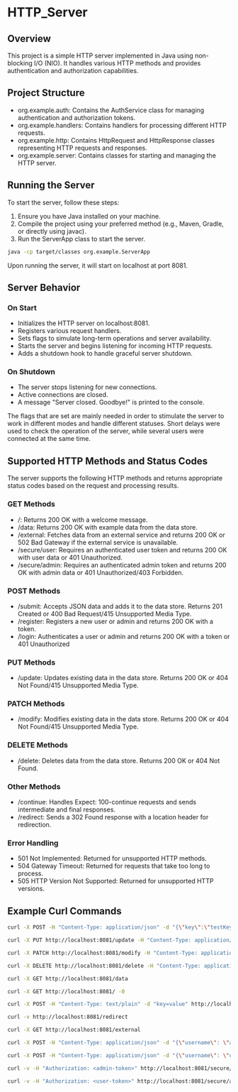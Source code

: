 # HTTP_Server

## Overview

This project is a simple HTTP server implemented in Java using non-blocking I/O (NIO). It handles various HTTP methods and provides authentication and authorization capabilities.

## Project Structure

- org.example.auth: Contains the AuthService class for managing authentication and authorization tokens.
- org.example.handlers: Contains handlers for processing different HTTP requests.
- org.example.http: Contains HttpRequest and HttpResponse classes representing HTTP requests and responses.
- org.example.server: Contains classes for starting and managing the HTTP server.

## Running the Server

To start the server, follow these steps:

1. Ensure you have Java installed on your machine.
2. Compile the project using your preferred method (e.g., Maven, Gradle, or directly using javac).
3. Run the ServerApp class to start the server.

```sh
java -cp target/classes org.example.ServerApp
```

Upon running the server, it will start on localhost at port 8081.

## Server Behavior

### On Start

- Initializes the HTTP server on localhost:8081.
- Registers various request handlers.
- Sets flags to simulate long-term operations and server availability.
- Starts the server and begins listening for incoming HTTP requests.
- Adds a shutdown hook to handle graceful server shutdown.

### On Shutdown

- The server stops listening for new connections.
- Active connections are closed.
- A message "Server closed. Goodbye!" is printed to the console.

The flags that are set are mainly needed in order to stimulate the server to work in different modes and handle different statuses. Short delays were used to check the operation of the server, while several users were connected at the same time.

## Supported HTTP Methods and Status Codes

The server supports the following HTTP methods and returns appropriate status codes based on the request and processing results.

### GET Methods

- /: Returns 200 OK with a welcome message.
- /data: Returns 200 OK with example data from the data store.
- /external: Fetches data from an external service and returns 200 OK or 502 Bad Gateway if the external service is unavailable.
- /secure/user: Requires an authenticated user token and returns 200 OK with user data or 401 Unauthorized.
- /secure/admin: Requires an authenticated admin token and returns 200 OK with admin data or 401 Unauthorized/403 Forbidden.

### POST Methods

- /submit: Accepts JSON data and adds it to the data store. Returns 201 Created or 400 Bad Request/415 Unsupported Media Type.
- /register: Registers a new user or admin and returns 200 OK with a token.
- /login: Authenticates a user or admin and returns 200 OK with a token or 401 Unauthorized

### PUT Methods

- /update: Updates existing data in the data store. Returns 200 OK or 404 Not Found/415 Unsupported Media Type.

### PATCH Methods

- /modify: Modifies existing data in the data store. Returns 200 OK or 404 Not Found/415 Unsupported Media Type.

### DELETE Methods

- /delete: Deletes data from the data store. Returns 200 OK or 404 Not Found.

### Other Methods

- /continue: Handles Expect: 100-continue requests and sends intermediate and final responses.
- /redirect: Sends a 302 Found response with a location header for redirection.

### Error Handling

- 501 Not Implemented: Returned for unsupported HTTP methods.
- 504 Gateway Timeout: Returned for requests that take too long to process.
- 505 HTTP Version Not Supported: Returned for unsupported HTTP versions.

## Example Curl Commands

```sh
curl -X POST -H "Content-Type: application/json" -d "{\"key\":\"testKey\",\"value\":\"{\\\"field1\\\":\\\"value1\\\", \\\"field2\\\":\\\"value2\\\"}\"}" http://localhost:8081/submit
```

```sh
curl -X PUT http://localhost:8081/update -H "Content-Type: application/json" -d "{\"key\":\"testKey\",\"value\":\"{\\\"field1\\\":\\\"newValue1\\\", \\\"field2\\\":\\\"newValue2\\\"}\"}"
```

```sh
curl -X PATCH http://localhost:8081/modify -H "Content-Type: application/json" -d "{\"key\":\"testKey\",\"value\":\"{\\\"field1\\\":\\\"modifiedValue1\\\"}\"}"
```

```sh
curl -X DELETE http://localhost:8081/delete -H "Content-Type: application/json" -d "{\"key\":\"testKey\"}"
```

```sh
curl -X GET http://localhost:8081/data
```

```sh
curl -X GET http://localhost:8081/ -0
```

```sh
curl -X POST -H "Content-Type: text/plain" -d "key=value" http://localhost:8081/submit
```

```sh
curl -v http://localhost:8081/redirect
```

```sh
curl -X GET http://localhost:8081/external
```

```sh
curl -X POST -H "Content-Type: application/json" -d "{\"username\": \"admin\", \"password\": \"admin\"}" http://localhost:8081/register
```

```sh
curl -X POST -H "Content-Type: application/json" -d "{\"username\": \"user1\", \"password\": \"password1\"}" http://localhost:8081/register
```

```sh
curl -v -H "Authorization: <admin-token>" http://localhost:8081/secure/admin
```

```sh
curl -v -H "Authorization: <user-token>" http://localhost:8081/secure/admin
```
